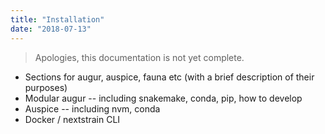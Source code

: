 ```yaml
---
title: "Installation"
date: "2018-07-13"
---
```


> Apologies, this documentation is not yet complete.

* Sections for augur, auspice, fauna etc (with a brief description of their purposes)
* Modular augur -- including snakemake, conda, pip, how to develop
* Auspice -- including nvm, conda
* Docker / nextstrain CLI
